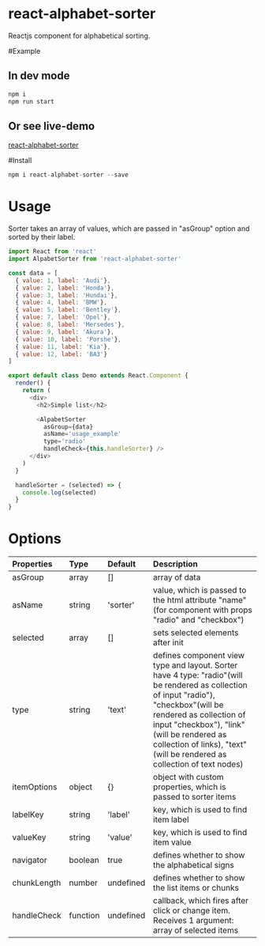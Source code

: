 # react-alphabet-sorter
Reactjs component for alphabetical sorting.

#Example
## In dev mode
```javascript
npm i
npm run start
```
## Or see live-demo
[react-alphabet-sorter](https://elistratovroman.github.io/react-alphabet-sorter/)

#Install
```javascript
npm i react-alphabet-sorter --save
```

# Usage
Sorter takes an array of values, which are passed in "asGroup" option and sorted by their label.

```javascript
import React from 'react'
import AlpabetSorter from 'react-alphabet-sorter'

const data = [
  { value: 1, label: 'Audi'},
  { value: 2, label: 'Honda'},
  { value: 3, label: 'Hundai'},
  { value: 4, label: 'BMW'},
  { value: 5, label: 'Bentley'},
  { value: 7, label: 'Opel'},
  { value: 8, label: 'Mersedes'},
  { value: 9, label: 'Akura'},
  { value: 10, label: 'Porshe'},
  { value: 11, label: 'Kia'},
  { value: 12, label: 'ВАЗ'}
]

export default class Demo extends React.Component {
  render() {
    return (
      <div>
        <h2>Simple list</h2>

        <AlpabetSorter
          asGroup={data}
          asName='usage_example'
          type='radio'
          handleCheck={this.handleSorter} />
      </div>
    )
  }

  handleSorter = (selected) => {
    console.log(selected)
  }
}
```

# Options
  Properties |  Type    |  Default  |  Description
:------------|:---------|:----------|:---------------
  asGroup    |  array   |  []       |  array of data
  asName     |  string  | 'sorter'  |  value, which is passed to the html attribute "name" (for component with props "radio" and "checkbox")
  selected   |  array   | []        |  sets selected elements after init
  type       |  string  | 'text'    |  defines component view type and layout. Sorter have 4 type: "radio"(will be rendered as collection of input "radio"), "checkbox"(will be rendered as collection of input "checkbox"), "link"(will be rendered as collection of links), "text"(will be rendered as collection of text nodes)
  itemOptions| object   | {}        | object with custom properties, which is passed to sorter items
  labelKey   | string   | 'label'   | key, which is used to find item label
  valueKey   | string   | 'value'   | key, which is used to find item value
  navigator  | boolean  | true      | defines whether to show the alphabetical signs
  chunkLength| number   | undefined | defines whether to show the list items or chunks
  handleCheck| function | undefined | callback, which fires after click or change item. Receives 1 argument: array of selected items
